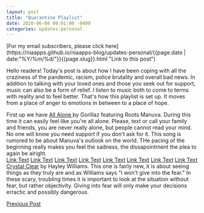 ```yaml
---
layout: post
title: "Quarantine Playlist"
date: 2020-06-08 00:01:00 -0400
categories: updates-personal
---
```

<!-- Need to copy/paste to each post: Don't forget to change updates-personal or updates-coding-->
<div class="feed" markdown="1">
 [For my email subscribers, please click here](https://niaapps.github.io/niaapps-blog/updates-personal/{{page.date | date:"%Y/%m/%d/"}}{{page.slug}}.html "Link to this post")
</div>

Hello readers!
Today's post is about how I have been coping with all the craziness of the pandemic, racism, police brutality and overall bad news. In addition to talking with your loved ones and those you seek out for support, music can also be a form of relief. I listen to music both to come to terms with reality and to feel better. That's how this playlist is set up. It moves from a place of anger to  emotions in between to a place of hope.


First up we have <a href="https://www.youtube.com/watch?v=VHhND-BkWdk" target="_blank" title="">All Alone </a>by Gorillaz featuring Roots Manuva. During this time it can easily feel like you're all alone. Please, text or call your family and friends, you are never really alone, but people cannot read your mind. No one will know you need support if you don't ask for it. This song is rumored to be about Manuva's outlook on the world. THe pacing of the beginning really makes you feel the sadness, the dissapointment the plea to again be alright.  
<a href="" target="_blank" title="">Link Text</a>
<a href="" target="_blank" title="">Link Text</a>
<a href="" target="_blank" title="">Link Text</a>
<a href="" target="_blank" title="">Link Text</a>
<a href="" target="_blank" title="">Link Text</a>
<a href="" target="_blank" title="">Link Text</a>
<a href="" target="_blank" title="">Link Text</a>
<a href="" target="_blank" title="">Link Text</a>
<a href="https://www.youtube.com/watch?v=kzQWCeguH30" target="_blank" title="">Crystal Clear</a> by Hayley Williams. This one is fairly new, it is about seeing things as they truly are and as Williams says "I won't give into the fear." In these scary, troubling times it is important to look at the situation without fear, but rather objectivity. Giving into fear will only make your decisions erractic and possibly dangerous. 




<div class="button-post">
    <a href="https://niaapps.github.io/niaapps-blog/updates-personal/2020/05/31/Justice-for-Breonna-Taylor.html" class="post-button" id="button-nxt">Previous Post</a>

  </div>
